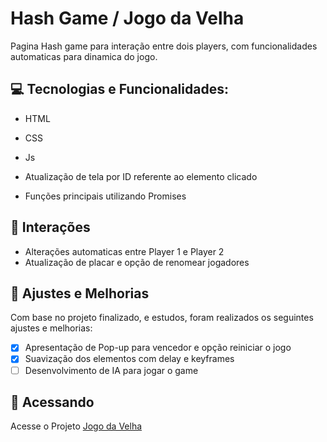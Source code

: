 # Hash Game / Jogo da Velha

Pagina Hash game para interação entre dois players, com funcionalidades automaticas para dinamica do jogo.

## 💻 Tecnologias e Funcionalidades:

- HTML
- CSS
- Js

- Atualização de tela por ID referente ao elemento clicado
- Funções principais utilizando Promises

## 📝 Interações

- Alterações automaticas entre Player 1 e Player 2
- Atualização de placar e opção de renomear jogadores

## 🔧 Ajustes e Melhorias

Com base no projeto finalizado, e estudos, foram realizados os seguintes ajustes e melhorias:

- [x] Apresentação de Pop-up para vencedor e opção reiniciar o jogo
- [x] Suavização dos elementos com delay e keyframes
- [ ] Desenvolvimento de IA para jogar o game

## 🚀 Acessando <TodoList>

Acesse o Projeto [Jogo da Velha](https://carlosaant.github.io/hash-game/)
